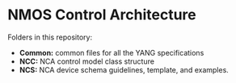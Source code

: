 # NMOS Control Architecture<br>
Folders in this repository:
- **Common:** common files for  all the YANG specifications
- **NCC:** NCA control model class structure
- **NCS:** NCA device schema guidelines, template, and examples.
